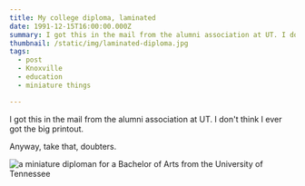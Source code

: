 ```yaml
---
title: My college diploma, laminated
date: 1991-12-15T16:00:00.000Z
summary: I got this in the mail from the alumni association at UT. I don't think I ever got the big printout.
thumbnail: /static/img/laminated-diploma.jpg
tags:
  - post 
  - Knoxville
  - education
  - miniature things

---
```


I got this in the mail from the alumni association at UT. I don't think I ever got the big printout.
 
Anyway, take that, doubters.

![a miniature diploman for a Bachelor of Arts from the University of Tennessee](/static/img/laminated-diploma.jpg)

